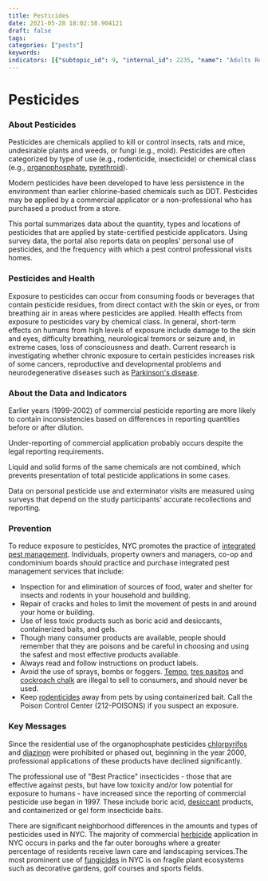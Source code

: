 ```yaml
---
title: Pesticides
date: 2021-05-28 18:02:58.904121
draft: false
tags: 
categories: ["pests"]
keywords: 
indicators: [{"subtopic_id": 9, "internal_id": 2235, "name": "Adults Reporting Personal Use of Pesticides", "URL": "https://a816-dohbesp.nyc.gov/IndicatorPublic/VisualizationData.aspx?id=2235,719b87,9,Summarize"}, {"subtopic_id": 9, "internal_id": 100, "name": "Commercial Use of \"Best Practice\" Products", "URL": "https://a816-dohbesp.nyc.gov/IndicatorPublic/VisualizationData.aspx?id=100,719b87,9,Summarize"}, {"subtopic_id": 9, "internal_id": 96, "name": "Commercial Use of Fungicides", "URL": "https://a816-dohbesp.nyc.gov/IndicatorPublic/VisualizationData.aspx?id=96,719b87,9,Summarize"}, {"subtopic_id": 9, "internal_id": 94, "name": "Commercial Use of Herbicides", "URL": "https://a816-dohbesp.nyc.gov/IndicatorPublic/VisualizationData.aspx?id=94,719b87,9,Summarize"}, {"subtopic_id": 9, "internal_id": 93, "name": "Commercial Use of Insecticides", "URL": "https://a816-dohbesp.nyc.gov/IndicatorPublic/VisualizationData.aspx?id=93,719b87,9,Summarize"}, {"subtopic_id": 9, "internal_id": 97, "name": "Commercial Use of Insecticides (Organophosphate)", "URL": "https://a816-dohbesp.nyc.gov/IndicatorPublic/VisualizationData.aspx?id=97,719b87,9,Summarize"}, {"subtopic_id": 9, "internal_id": 98, "name": "Commercial Use of Insecticides (Pyrethroid/Pyrethrin)", "URL": "https://a816-dohbesp.nyc.gov/IndicatorPublic/VisualizationData.aspx?id=98,719b87,9,Summarize"}, {"subtopic_id": 9, "internal_id": 102, "name": "Commercial Use of Rodenticides", "URL": "https://a816-dohbesp.nyc.gov/IndicatorPublic/VisualizationData.aspx?id=102,719b87,9,Summarize"}, {"subtopic_id": 9, "internal_id": 99, "name": "Insecticides (Carbamate)", "URL": "https://a816-dohbesp.nyc.gov/IndicatorPublic/VisualizationData.aspx?id=99,719b87,9,Summarize"}, {"subtopic_id": 9, "internal_id": 2025, "name": "Nitrogen Dioxide (NO2)", "URL": "https://a816-dohbesp.nyc.gov/IndicatorPublic/VisualizationData.aspx?id=2025,719b87,9,Summarize"}, {"subtopic_id": 9, "internal_id": 2366, "name": "NYC Agency Use of \"Best Practice\" Products", "URL": "https://a816-dohbesp.nyc.gov/IndicatorPublic/VisualizationData.aspx?id=2366,719b87,9,Summarize"}, {"subtopic_id": 9, "internal_id": 2364, "name": "NYC Agency Use of Fungicides", "URL": "https://a816-dohbesp.nyc.gov/IndicatorPublic/VisualizationData.aspx?id=2364,719b87,9,Summarize"}, {"subtopic_id": 9, "internal_id": 2367, "name": "NYC Agency Use of Glyphosate", "URL": "https://a816-dohbesp.nyc.gov/IndicatorPublic/VisualizationData.aspx?id=2367,719b87,9,Summarize"}, {"subtopic_id": 9, "internal_id": 2368, "name": "NYC Agency Use of Herbicides", "URL": "https://a816-dohbesp.nyc.gov/IndicatorPublic/VisualizationData.aspx?id=2368,719b87,9,Summarize"}, {"subtopic_id": 9, "internal_id": 2369, "name": "NYC Agency Use of Insecticides", "URL": "https://a816-dohbesp.nyc.gov/IndicatorPublic/VisualizationData.aspx?id=2369,719b87,9,Summarize"}, {"subtopic_id": 9, "internal_id": 2374, "name": "NYC Agency Use of Mosquito Control", "URL": "https://a816-dohbesp.nyc.gov/IndicatorPublic/VisualizationData.aspx?id=2374,719b87,9,Summarize"}, {"subtopic_id": 9, "internal_id": 2370, "name": "NYC Agency Use of Rodenticides", "URL": "https://a816-dohbesp.nyc.gov/IndicatorPublic/VisualizationData.aspx?id=2370,719b87,9,Summarize"}, {"subtopic_id": 9, "internal_id": 91, "name": "Regular Exterminator Service", "URL": "https://a816-dohbesp.nyc.gov/IndicatorPublic/VisualizationData.aspx?id=91,719b87,9,Summarize"}]
---
```

# Pesticides
### About Pesticides


Pesticides are chemicals applied to kill or control insects, rats and mice, undesirable plants and weeds, or fungi (e.g., mold). Pesticides are often categorized by type of use (e.g., rodenticide, insecticide) or chemical class (e.g., [organophosphate](http://a816-dohbesp.nyc.gov/IndicatorPublic/Glossary.aspx#Organophosphate), [pyrethroid](http://a816-dohbesp.nyc.gov/IndicatorPublic/Glossary.aspx#Pyrethroids)).


Modern pesticides have been developed to have less persistence in the environment than earlier chlorine-based chemicals such as DDT. Pesticides may be applied by a commercial applicator or a non-professional who has purchased a product from a store.


This portal summarizes data about the quantity, types and locations of pesticides that are applied by state-certified pesticide applicators. Using survey data, the portal also reports data on peoples' personal use of pesticides, and the frequency with which a pest control professional visits homes.


### Pesticides and Health


Exposure to pesticides can occur from consuming foods or beverages that contain pesticide residues, from direct contact with the skin or eyes, or from breathing air in areas where pesticides are applied. Health effects from exposure to pesticides vary by chemical class. In general, short-term effects on humans from high levels of exposure include damage to the skin and eyes, difficulty breathing, neurological tremors or seizure and, in extreme cases, loss of consciousness and death. Current research is investigating whether chronic exposure to certain pesticides increases risk of some cancers, reproductive and developmental problems and neurodegenerative diseases such as [Parkinson's disease](http://a816-dohbesp.nyc.gov/IndicatorPublic/Glossary.aspx#Parkinsons_disease).


### About the Data and Indicators


Earlier years (1999-2002) of commercial pesticide reporting are more likely to contain inconsistencies based on differences in reporting quantities before or after dilution.  
  
 Under-reporting of commercial application probably occurs despite the legal reporting requirements.  
  
Liquid and solid forms of the same chemicals are not combined, which prevents presentation of total pesticide applications in some cases.  
  
Data on personal pesticide use and exterminator visits are measured using surveys that depend on the study participants' accurate recollections and reporting.


### Prevention


To reduce exposure to pesticides, NYC promotes the practice of [integrated pest management](http://a816-dohbesp.nyc.gov/IndicatorPublic/Glossary.aspx#Integrated_Pest_Management). Individuals, property owners and managers, co-op and condominium boards should practice and purchase integrated pest management services that include:


* Inspection for and elimination of sources of food, water and shelter for insects and rodents in your household and building.
* Repair of cracks and holes to limit the movement of pests in and around your home or building.
* Use of less toxic products such as boric acid and desiccants, containerized baits, and gels.
* Though many consumer products are available, people should remember that they are poisons and be careful in choosing and using the safest and most effective products available.
* Always read and follow instructions on product labels.
* Avoid the use of sprays, bombs or foggers. [Tempo](http://a816-dohbesp.nyc.gov/IndicatorPublic/Glossary.aspx#Tempo), [tres pasitos](http://a816-dohbesp.nyc.gov/IndicatorPublic/Glossary.aspx#Tres_pasitos) and [cockroach chalk](http://a816-dohbesp.nyc.gov/IndicatorPublic/Glossary.aspx#Cockroach_chalk) are illegal to sell to consumers, and should never be used.
* Keep [rodenticides](http://a816-dohbesp.nyc.gov/IndicatorPublic/Glossary.aspx#Rodenticide) away from pets by using containerized bait. Call the Poison Control Center (212-POISONS) if you suspect an exposure.


### Key Messages


Since the residential use of the organophosphate pesticides [chlorpyrifos](http://a816-dohbesp.nyc.gov/IndicatorPublic/Glossary.aspx#Chlorpyrifos) and [diazinon](http://a816-dohbesp.nyc.gov/IndicatorPublic/Glossary.aspx#Diazinon) were prohibited or phased out, beginning in the year 2000, professional applications of these products have declined significantly.  
  
The professional use of "Best Practice" insecticides - those that are effective against pests, but have low toxicity and/or low potential for exposure to humans - have increased since the reporting of commercial pesticide use began in 1997. These include boric acid, [desiccant](http://a816-dohbesp.nyc.gov/IndicatorPublic/Glossary.aspx#Desiccant) products, and containerized or gel form insecticide baits.   
  
There are significant neighborhood differences in the amounts and types of pesticides used in NYC. The majority of commercial [herbicide](http://a816-dohbesp.nyc.gov/IndicatorPublic/Glossary.aspx#Herbicide) application in NYC occurs in parks and the far outer boroughs where a greater percentage of residents receive lawn care and landscaping services.The most prominent use of [fungicides](http://a816-dohbesp.nyc.gov/IndicatorPublic/Glossary.aspx#Fungicide) in NYC is on fragile plant ecosystems such as decorative gardens, golf courses and sports fields.



